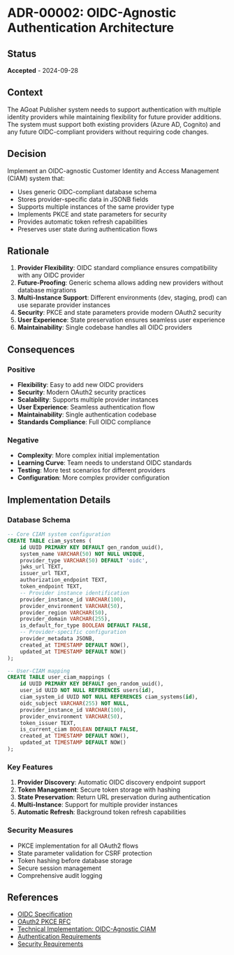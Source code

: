 # ADR-00002: OIDC-Agnostic Authentication Architecture

## Status
**Accepted** - 2024-09-28

## Context
The AGoat Publisher system needs to support authentication with multiple identity providers while maintaining flexibility for future provider additions. The system must support both existing providers (Azure AD, Cognito) and any future OIDC-compliant providers without requiring code changes.

## Decision
Implement an OIDC-agnostic Customer Identity and Access Management (CIAM) system that:
- Uses generic OIDC-compliant database schema
- Stores provider-specific data in JSONB fields
- Supports multiple instances of the same provider type
- Implements PKCE and state parameters for security
- Provides automatic token refresh capabilities
- Preserves user state during authentication flows

## Rationale
1. **Provider Flexibility**: OIDC standard compliance ensures compatibility with any OIDC provider
2. **Future-Proofing**: Generic schema allows adding new providers without database migrations
3. **Multi-Instance Support**: Different environments (dev, staging, prod) can use separate provider instances
4. **Security**: PKCE and state parameters provide modern OAuth2 security
5. **User Experience**: State preservation ensures seamless user experience
6. **Maintainability**: Single codebase handles all OIDC providers

## Consequences

### Positive
- **Flexibility**: Easy to add new OIDC providers
- **Security**: Modern OAuth2 security practices
- **Scalability**: Supports multiple provider instances
- **User Experience**: Seamless authentication flow
- **Maintainability**: Single authentication codebase
- **Standards Compliance**: Full OIDC compliance

### Negative
- **Complexity**: More complex initial implementation
- **Learning Curve**: Team needs to understand OIDC standards
- **Testing**: More test scenarios for different providers
- **Configuration**: More complex provider configuration

## Implementation Details

### Database Schema
```sql
-- Core CIAM system configuration
CREATE TABLE ciam_systems (
    id UUID PRIMARY KEY DEFAULT gen_random_uuid(),
    system_name VARCHAR(50) NOT NULL UNIQUE,
    provider_type VARCHAR(50) DEFAULT 'oidc',
    jwks_url TEXT,
    issuer_url TEXT,
    authorization_endpoint TEXT,
    token_endpoint TEXT,
    -- Provider instance identification
    provider_instance_id VARCHAR(100),
    provider_environment VARCHAR(50),
    provider_region VARCHAR(50),
    provider_domain VARCHAR(255),
    is_default_for_type BOOLEAN DEFAULT FALSE,
    -- Provider-specific configuration
    provider_metadata JSONB,
    created_at TIMESTAMP DEFAULT NOW(),
    updated_at TIMESTAMP DEFAULT NOW()
);

-- User-CIAM mapping
CREATE TABLE user_ciam_mappings (
    id UUID PRIMARY KEY DEFAULT gen_random_uuid(),
    user_id UUID NOT NULL REFERENCES users(id),
    ciam_system_id UUID NOT NULL REFERENCES ciam_systems(id),
    oidc_subject VARCHAR(255) NOT NULL,
    provider_instance_id VARCHAR(100),
    provider_environment VARCHAR(50),
    token_issuer TEXT,
    is_current_ciam BOOLEAN DEFAULT FALSE,
    created_at TIMESTAMP DEFAULT NOW(),
    updated_at TIMESTAMP DEFAULT NOW()
);
```

### Key Features
1. **Provider Discovery**: Automatic OIDC discovery endpoint support
2. **Token Management**: Secure token storage with hashing
3. **State Preservation**: Return URL preservation during authentication
4. **Multi-Instance**: Support for multiple provider instances
5. **Automatic Refresh**: Background token refresh capabilities

### Security Measures
- PKCE implementation for all OAuth2 flows
- State parameter validation for CSRF protection
- Token hashing before database storage
- Secure session management
- Comprehensive audit logging

## References
- [OIDC Specification](https://openid.net/connect/)
- [OAuth2 PKCE RFC](https://tools.ietf.org/html/rfc7636)
- [Technical Implementation: OIDC-Agnostic CIAM](../../technical-implementation/authentication/oidc-agnostic-ciam.md)
- [Authentication Requirements](../../requirements-and-user-stories/final-functional/authentication-requirements.md)
- [Security Requirements](../../requirements-and-user-stories/final-nonfunctional/security-requirements.md)
